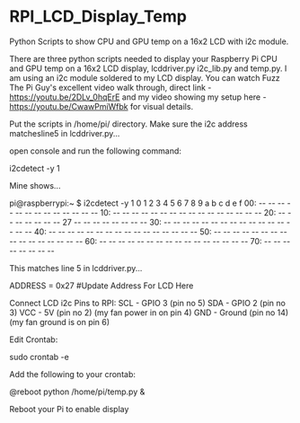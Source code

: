# RPI_LCD_Display_Temp
Python Scripts to show CPU and GPU temp on a 16x2 LCD with i2c module.

There are three python scripts needed to display your Raspberry Pi CPU and GPU temp on a 16x2 LCD display, lcddriver.py i2c_lib.py and temp.py. I am using an i2c module soldered to my LCD display. You can watch Fuzz The Pi Guy's excellent video walk through, direct link - https://youtu.be/2DLv_0hqErE and my video showing my setup here - https://youtu.be/CwawPmiWfbk for visual details.

Put the scripts in /home/pi/ directory. Make sure the i2c address matchesline5 in lcddriver.py...

open console and run the following command:

i2cdetect -y 1

Mine shows...

pi@raspberrypi:~ $ i2cdetect -y 1
     0  1  2  3  4  5  6  7  8  9  a  b  c  d  e  f
00:          -- -- -- -- -- -- -- -- -- -- -- -- -- 
10: -- -- -- -- -- -- -- -- -- -- -- -- -- -- -- -- 
20: -- -- -- -- -- -- -- 27 -- -- -- -- -- -- -- -- 
30: -- -- -- -- -- -- -- -- -- -- -- -- -- -- -- -- 
40: -- -- -- -- -- -- -- -- -- -- -- -- -- -- -- -- 
50: -- -- -- -- -- -- -- -- -- -- -- -- -- -- -- -- 
60: -- -- -- -- -- -- -- -- -- -- -- -- -- -- -- -- 
70: -- -- -- -- -- -- -- --   

This matches line 5 in lcddriver.py...

ADDRESS = 0x27     #Update Address For LCD Here

Connect LCD i2c Pins to RPI:
SCL - GPIO 3 (pin no 5)
SDA - GPIO 2 (pin no 3)
VCC - 5V     (pin no 2)  (my fan power in on pin 4)
GND - Ground (pin no 14) (my fan ground is on pin 6)

Edit Crontab:

sudo crontab -e

Add the following to your crontab:

@reboot python /home/pi/temp.py &

Reboot your Pi to enable display
